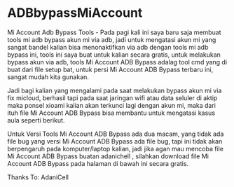 # ADBbypassMiAccount

Mi Account Adb Bypass Tools - Pada pagi kali ini saya baru saja membuat tools mi adb bypass akun mi via adb, jadi untuk mengatasi akun mi yang sangat bandel kalian bisa menonaktifkan via adb dengan tools mi adb bypass ini, tools ini saya buat untuk kalian secara gratis, untuk melakukan bypass akun via adb, tools Mi Account ADB Bypass adalag tool cmd yang di buat dari file setup bat, untuk persi Mi Account ADB Bypass terbaru ini, sangat mudah kita gunakan.

Jadi bagi kalian yang mengalami pada saat melakukan bypass akun mi via fix micloud, berhasil tapi pada saat jaringan wifi atau data seluler di aktip maka ponsel xioami kalian akan terkunci lagi dengan akun mi, maka dari ituh file Mi Account ADB Bypass bisa membantu untuk mengatasi kasus aula seperti berikut.

Untuk Versi Tools Mi Account ADB Bypass ada dua macam, yang tidak ada file bug yang versi Mi Account ADB Bypass ada file bug, tapi ini tidak akan berpengaruh pada komputer/laptop kalian, jadi jika agan mau mencoba file Mi Account ADB Bypass buatan adanichell , silahkan download file Mi Account ADB Bypass pada halaman di bawah ini secara gratis.

Thanks To: AdaniCell

